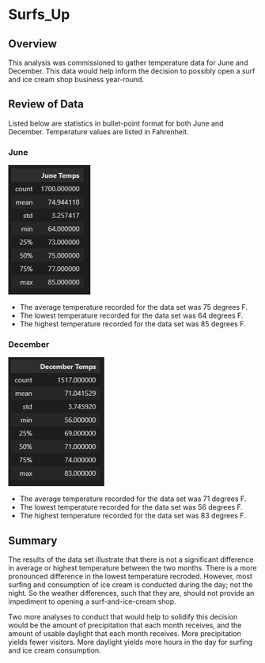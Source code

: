﻿# Surfs_Up

## Overview
This analysis was commissioned to gather temperature data for June and December.  This data would help inform the decision to possibly open a surf and ice cream shop business year-round.

## Review of Data
Listed below are statistics in bullet-point format for both June and December.  Temperature values are listed in Fahrenheit.

### June
![JuneTemps](https://github.com/amitchub/surfs_up/blob/main/TempsJune.PNG)

- The average temperature recorded for the data set was 75 degrees F.
- The lowest temperature recorded for the data set was 64 degrees F.
- The highest temperature recorded for the data set was 85 degrees F.

### December
![DecemberTemps](https://github.com/amitchub/surfs_up/blob/main/TempsDecember.PNG)

- The average temperature recorded for the data set was 71 degrees F.
- The lowest temperature recorded for the data set was 56 degrees F.
- The highest temperature recorded for the data set was 83 degrees F.

## Summary
The results of the data set illustrate that there is not a significant difference in average or highest temperature between the two months.  There is a more pronounced difference in the lowest temperature recroded.  However, most surfing and consumption of ice cream is conducted during the day; not the night.  So the weather differences, such that they are, should not provide an impediment to opening a surf-and-ice-cream shop.

Two more analyses to conduct that would help to solidify this decision would be the amount of precipitation that each month receives, and the amount of usable daylight that each month receives.  More precipitation yields fewer visitors.  More daylight yields more hours in the day for surfing and ice cream consumption.

